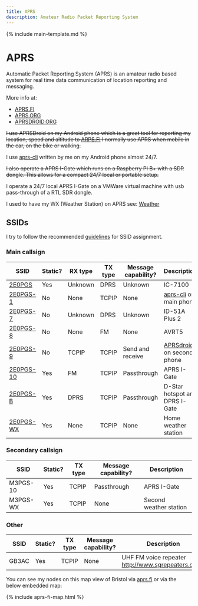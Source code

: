 ```yaml
---
title: APRS
description: Amateur Radio Packet Reporting System
---
```


{% include main-template.md %}

# APRS

Automatic Packet Reporting System (APRS) is an amateur radio based system for real time data communication of location reporting and messaging.

More info at:

* [APRS.FI](APRS.FI)
* [APRS.ORG](APRS.ORG)
* [APRSDROID.ORG](APRSDROID.ORG)

~~I use APRSDroid on my Android phone which is a great tool for reporting my location, speed and altitude to [ARPS.FI](ARPS.FI) I normally use APRS when mobile in the car, on the bike or walking.~~

I use [aprs-cli](https://bitbucket.org/2E0PGS/aprs-cli) written by me on my Android phone almost 24/7.

~~I also operate a APRS I-Gate which runs on a Raspberry PI B+ with a SDR dongle. This allows for a compact 24/7 local or portable setup.~~

I operate a 24/7 local APRS I-Gate on a VMWare virtual machine with usb pass-through of a RTL SDR dongle.

I used to have my WX (Weather Station) on APRS see: [Weather](../extra/weather.html)

## SSIDs

I try to follow the recommended [guidelines](http://www.aprs.org/aprs11/SSIDs.txt) for SSID assignment.

### Main callsign

| SSID                                          | Static? | RX type | TX type | Message capability? | Description                                                     |
|-----------------------------------------------|---------|---------|---------|---------------------|-----------------------------------------------------------------|
| [2E0PGS](https://aprs.fi/info/a/2E0PGS)       | Yes     | Unknown | DPRS    | Unknown             | IC-7100                                                         |
| [2E0PGS-1](https://aprs.fi/info/a/2E0PGS-1)   | No      | None    | TCPIP   | None                | [aprs-cli](https://bitbucket.org/2E0PGS/aprs-cli) on main phone |
| [2E0PGS-7](https://aprs.fi/info/a/2E0PGS-7)   | No      | Unknown | DPRS    | Unknown             | ID-51A Plus 2                                                   |
| [2E0PGS-8](https://aprs.fi/info/a/2E0PGS-8)   | No      | None    | FM      | None                | AVRT5                                                           |
| [2E0PGS-9](https://aprs.fi/info/a/2E0PGS-9)   | No      | TCPIP   | TCPIP   | Send and receive    | [APRSdroid](https://aprsdroid.org/) on second phone             |
| [2E0PGS-10](https://aprs.fi/info/a/2E0PGS-10) | Yes     | FM      | TCPIP   | Passthrough         | APRS I-Gate                                                     |
| [2E0PGS-B](https://aprs.fi/info/a/2E0PGS-B)   | Yes     | DPRS    | TCPIP   | Passthrough         | D-Star hotspot and DPRS I-Gate                                  |
| [2E0PGS-WX](https://aprs.fi/info/a/2E0PGS-WX) | Yes     | None    | TCPIP   | None                | Home weather station                                            |

### Secondary callsign

| SSID     | Static? | TX type | Message capability? | Description            |
|----------|---------|---------|---------------------|------------------------|
| M3PGS-10 | Yes     | TCPIP   | Passthrough         | APRS I-Gate            |
| M3PGS-WX | Yes     | TCPIP   | None                | Second weather station |

### Other

| SSID  | Static? | TX type | Message capability? | Description                                        |
|-------|---------|---------|---------------------|----------------------------------------------------|
| GB3AC | Yes     | TCPIP   | None                | UHF FM voice repeater http://www.sgrepeaters.co.uk |

You can see my nodes on this map view of Bristol via [aprs.fi](https://aprs.fi/#!mt=roadmap&z=11&lat=51.4829&lng=-2.6549&timerange=3600) or via the below embedded map:

{% include aprs-fi-map.html %}

